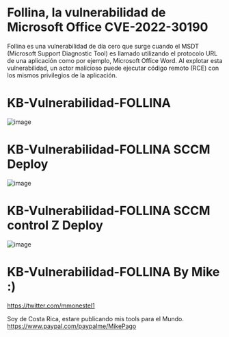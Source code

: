 # Follina, la vulnerabilidad de Microsoft Office CVE-2022-30190
Follina es una vulnerabilidad de día cero que surge cuando el MSDT (Microsoft Support Diagnostic Tool) es llamado utilizando el protocolo URL de una aplicación como por ejemplo, Microsoft Office Word. Al explotar esta vulnerabilidad, un actor malicioso puede ejecutar código remoto (RCE) con los mismos privilegios de la aplicación.

# KB-Vulnerabilidad-FOLLINA
![image](https://user-images.githubusercontent.com/32471855/171928411-35ab6730-68fc-4e1d-b7c4-0b23762a71c4.png)

# KB-Vulnerabilidad-FOLLINA SCCM Deploy

![image](https://user-images.githubusercontent.com/32471855/171926872-9342581b-ff91-40fc-8bff-f6214081fc9a.png)

# KB-Vulnerabilidad-FOLLINA SCCM control Z Deploy
![image](https://user-images.githubusercontent.com/32471855/171927613-905253d1-7ebc-4d4e-8245-ea64c20acbfe.png)

# KB-Vulnerabilidad-FOLLINA By Mike :)

https://twitter.com/mmonestel1

Soy de Costa Rica, estare publicando mis tools para el Mundo.
https://www.paypal.com/paypalme/MikePago
